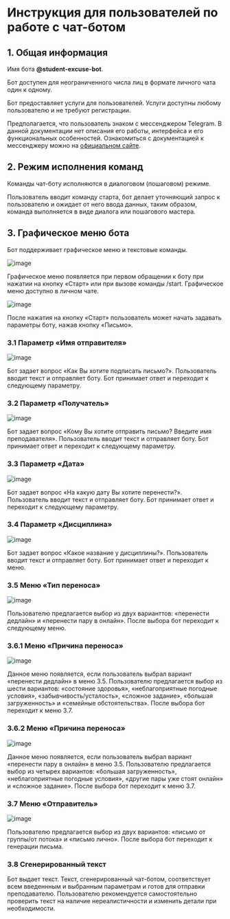 # Инструкция для пользователей по работе с чат-ботом

## 1. Общая информация

Имя бота **@student-excuse-bot**.

Бот доступен для неограниченного числа лиц в формате личного чата один к одному.

Бот предоставляет услуги для пользователей. Услуги доступны любому пользователю и не требуют регистрации. 

Предполагается, что пользователь знаком с мессенджером Telegram. В данной документации нет описания его работы, интерфейса и его функциональных особенностей. Ознакомиться с документацией к мессенджеру можно на [официальном сайте](https://telegram.org/).

## 2. Режим исполнения команд

Команды чат-боту исполняются в диалоговом (пошаговом) режиме.

Пользователь вводит команду старта, бот делает уточняющий запрос к пользователю и ожидает от него ввода данных, таким образом, команда выполняется в виде диалога или пошагового мастера.

## 3. Графическое меню бота

Бот поддерживает графическое меню и текстовые команды.

![image](https://github.com/lyutl/student-excuse-bot/assets/90521030/97d6223d-3d01-4b6d-b046-078399e427c9)

Графическое меню появляется при первом обращении к боту при нажатии на кнопку «Старт» или при вызове команды /start. Графическое меню доступно в личном чате.

![image](https://github.com/lyutl/student-excuse-bot/assets/90521030/095a6031-fae9-47e0-9096-f52ac50619da)

После нажатия на кнопку «Старт» пользователь может начать задавать параметры боту, нажав кнопку «Письмо».

### 3.1 Параметр «Имя отправителя»

![image](https://github.com/lyutl/student-excuse-bot/assets/90521030/43d94de7-9d49-4939-8c8e-3dc1bae66495)

Бот задает вопрос «Как Вы хотите подписать письмо?». Пользователь вводит текст и отправляет боту. Бот принимает ответ и переходит к следующему параметру.

### 3.2 Параметр «Получатель»

![image](https://github.com/lyutl/student-excuse-bot/assets/90521030/b6ad7c39-f458-4f65-9608-41dee33693dc)

Бот задает вопрос «Кому Вы хотите отправить письмо? Введите имя преподавателя». Пользователь вводит текст и отправляет боту. Бот принимает ответ и переходит к следующему параметру.

### 3.3 Параметр «Дата»

![image](https://github.com/lyutl/student-excuse-bot/assets/90521030/62e47268-5211-42d2-a135-4efe1e91d483)

Бот задает вопрос «На какую дату Вы хотите перенести?». Пользователь вводит текст и отправляет боту. Бот принимает ответ и переходит к следующему параметру.

### 3.4 Параметр «Дисциплина»

![image](https://github.com/lyutl/student-excuse-bot/assets/90521030/3553e314-880b-4075-8897-06508e8ed94d)

Бот задает вопрос «Какое название у дисциплины?». Пользователь вводит текст и отправляет боту. Бот принимает ответ и переходит к меню.

### 3.5 Меню «Тип переноса»

![image](https://github.com/lyutl/student-excuse-bot/assets/90521030/c4e6b73c-1788-4381-b3b4-15b6a91ee871)

Пользователю предлагается выбор из двух варианттов: «перенести дедлайн» и «перенести пару в онлайн». После выбора бот переходит к следующему меню. 

### 3.6.1 Меню «Причина переноса»

![image](https://github.com/lyutl/student-excuse-bot/assets/90521030/5f79778b-fd78-4bf2-8dcc-ad18574fd15b)

Данное меню появляется, если пользователь выбрал вариант «перенести дедлайн» в меню 3.5. Пользователю предлагается выбор из шести вариантов: «состояние здоровья», «неблагоприятные погодные условия», «забывчивость/усталость», «сложное задание», «большая загруженность» и «семейные обстоятельства». После выбора бот переходит к меню 3.7.

### 3.6.2 Меню «Причина переноса»

![image](https://github.com/lyutl/student-excuse-bot/assets/90521030/3890d43e-009e-40ca-b389-489f749bc2d9)

Данное меню появляется, если пользователь выбрал вариант «перенести пару в онлайн» в меню 3.5. Пользователю предлагается выбор из четырех вариантов: «большая загруженность», «неблагоприятные погодные условия», «другие пары уже стоят онлайн» и «сложное задание». После выбора бот переходит к меню 3.7.

### 3.7 Меню «Отправитель»

![image](https://github.com/lyutl/student-excuse-bot/assets/90521030/30172d00-3372-461d-a92b-423c3c2693bc)

Пользователю предлагается выбор из двух вариантов: «письмо от группы/от потока» и «письмо лично». После выбора бот переходит к генерации письма.

### 3.8 Сгенерированный текст

Бот выдает текст. Текст, сгенерированный чат-ботом, соответствует всем введеннным и выбранным параметрам и готов для отправки преподавателю. Пользователю рекомендуется самостоятельно проверить текст на наличие нереалистичности и изменить детали при необходимости.
